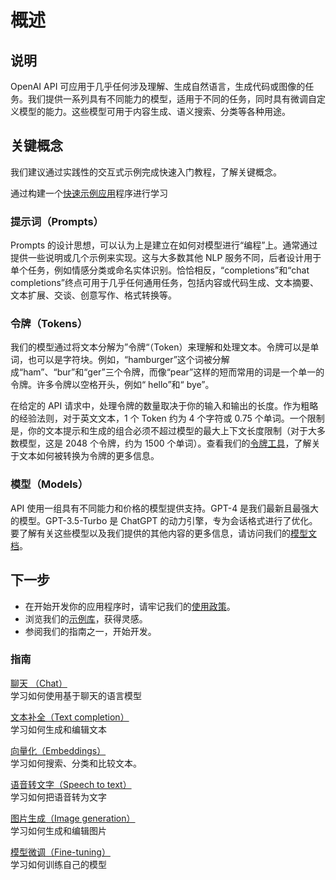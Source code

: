 # 概述

## 说明

OpenAI API 可应用于几乎任何涉及理解、生成自然语言，生成代码或图像的任务。我们提供一系列具有不同能力的模型，适用于不同的任务，同时具有微调自定义模型的能力。这些模型可用于内容生成、语义搜索、分类等各种用途。

## 关键概念

我们建议通过实践性的交互式示例完成快速入门教程，了解关键概念。

通过构建一个[快速示例应用](./quickstart)程序进行学习

### 提示词（Prompts）

Prompts 的设计思想，可以认为上是建立在如何对模型进行“编程”上。通常通过提供一些说明或几个示例来实现。这与大多数其他 NLP 服务不同，后者设计用于单个任务，例如情感分类或命名实体识别。恰恰相反，“completions”和“chat completions”终点可用于几乎任何通用任务，包括内容或代码生成、文本摘要、文本扩展、交谈、创意写作、格式转换等。

### 令牌（Tokens）

我们的模型通过将文本分解为”令牌“（Token）来理解和处理文本。令牌可以是单词，也可以是字符块。例如，“hamburger”这个词被分解成“ham”、“bur”和“ger”三个令牌，而像“pear”这样的短而常用的词是一个单一的令牌。许多令牌以空格开头，例如“ hello”和“ bye”。

在给定的 API 请求中，处理令牌的数量取决于你的输入和输出的长度。作为粗略的经验法则，对于英文文本，1 个 Token 约为 4 个字符或 0.75 个单词。一个限制是，你的文本提示和生成的组合必须不超过模型的最大上下文长度限制（对于大多数模型，这是 2048 个令牌，约为 1500 个单词）。查看我们的[令牌工具](https://platform.openai.com/tokenizer)，了解关于文本如何被转换为令牌的更多信息。

### 模型（Models）

API 使用一组具有不同能力和价格的模型提供支持。GPT-4 是我们最新且最强大的模型。GPT-3.5-Turbo 是 ChatGPT 的动力引擎，专为会话格式进行了优化。要了解有关这些模型以及我们提供的其他内容的更多信息，请访问我们的[模型文档](https://platform.openai.com/docs/models)。

## 下一步

- 在开始开发你的应用程序时，请牢记我们的[使用政策](https://openai.com/policies/usage-policies)。
- 浏览我们的[示例库](https://platform.openai.com/examples)，获得灵感。
- 参阅我们的指南之一，开始开发。

### 指南

[聊天 （Chat）](./example.md)  
学习如何使用基于聊天的语言模型

[文本补全（Text completion）](./example.md)  
学习如何生成和编辑文本

[向量化（Embeddings）](./example.md)  
学习如何搜索、分类和比较文本。

[语音转文字（Speech to text）](./example.md)  
学习如何把语音转为文字

[图片生成（Image generation）](./example.md)  
学习如何生成和编辑图片

[模型微调（Fine-tuning）](./example.md)  
学习如何训练自己的模型
